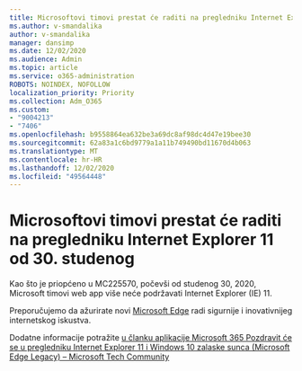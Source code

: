 ```yaml
---
title: Microsoftovi timovi prestat će raditi na pregledniku Internet Explorer 11 od 30. studenog
ms.author: v-smandalika
author: v-smandalika
manager: dansimp
ms.date: 12/02/2020
ms.audience: Admin
ms.topic: article
ms.service: o365-administration
ROBOTS: NOINDEX, NOFOLLOW
localization_priority: Priority
ms.collection: Adm_O365
ms.custom:
- "9004213"
- "7406"
ms.openlocfilehash: b9558864ea632be3a69dc8af98dc4d47e19bee30
ms.sourcegitcommit: 62a83a1c6bd9779a1a11b749490bd11670d4b063
ms.translationtype: MT
ms.contentlocale: hr-HR
ms.lasthandoff: 12/02/2020
ms.locfileid: "49564448"
---
```

# <a name="microsoft-teams-will-stop-working-on-internet-explorer-11-from-nov-30th"></a>Microsoftovi timovi prestat će raditi na pregledniku Internet Explorer 11 od 30. studenog

Kao što je priopćeno u MC225570, počevši od studenog 30, 2020, Microsoft timovi web app više neće podržavati Internet Explorer (IE) 11. 

Preporučujemo da ažurirate novi [Microsoft Edge](https://www.microsoft.com/edge) radi sigurnije i inovativnijeg internetskog iskustva. 

Dodatne informacije potražite [u članku aplikacije Microsoft 365 Pozdravit će se u pregledniku Internet Explorer 11 i Windows 10 zalaske sunca (Microsoft Edge Legacy) – Microsoft Tech Community](https://techcommunity.microsoft.com/t5/microsoft-365-blog/microsoft-365-apps-say-farewell-to-internet-explorer-11-and/ba-p/1591666)

